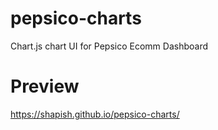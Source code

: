 # pepsico-charts
Chart.js chart UI for Pepsico Ecomm Dashboard

# Preview
https://shapish.github.io/pepsico-charts/
